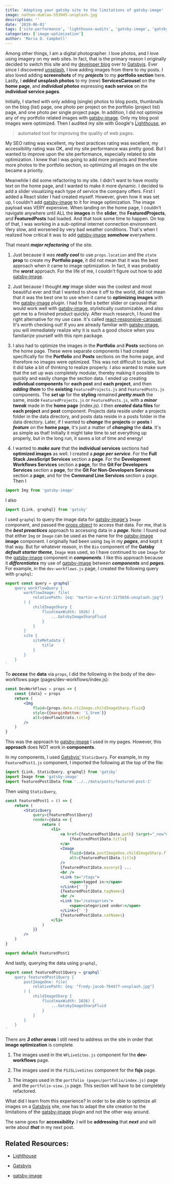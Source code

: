 ```yaml
---
title: 'Adapting your gatsby site to the limitations of gatsby-image'
image: nathan-dumlao-553945-unsplash.jpg
description: ''
date: '2019-06-01'
tags: ['site-performance', 'lighthouse-audits', 'gatsby-image', 'gatsbyjs']
categories: ['image-optimization']
author: 'Maria D. Campbell'
---
```


Among other things, I am a digital photographer. I love photos, and I love using
imagery on my web sites. In fact, that is the primary reason I originally
decided to switch this site and my
[developer blog](https://www.mariadcampbell.com/) over to
[Gatsbyjs](https://www.gatsbyjs.org/). Ever since I discovered
[unsplash](https://unsplash.com/), I love adding images from there to my posts.
I also loved adding **screenshots** of my **_projects_** to my **portfolio
section** here. Lastly, I **_added_** **unsplash photos** to my (new)
**ServicesCarousel** on the **home page**, and **_individual photos_**
expressing **each service** on the **_individual_** **service pages**.

Initially, I started with only adding (single) photos to blog posts, thumbnails
on the blog (list) page, one photo per project on the portfolio (project list)
page, and one photo per single project page. In addition, I did not optimize any
of my portfolio related images with
[gatsby-image](https://www.gatsbyjs.org/packages/gatsby-image/). Only my blog
post images were optimized. Then I audited my site with Google's
[Lighthouse](https://developers.google.com/web/tools/lighthouse/), an

> automated tool for improving the quality of web pages.

My SEO rating was excellent, my best practices rating was excellent, my
accessibility rating was OK, and my site performance was pretty good. But I
wanted to improve upon the site performance, especially related to site
optimization. I knew that I was going to add more projects and therefore more
photos to the portfolio section, so optimizing all images on the site became a
priority.

Meanwhile I did some refactoring to my site. I didn't want to have mostly text
on the home page, and I wanted to make it more dynamic. I decided to add a
slider visualizing each type of service the company offers. First I added a
React slider I had created myself. However, given how it was set up, I couldn't
add [gatsby-image](https://www.gatsbyjs.org/packages/gatsby-image/) to it for
image optimization. The image payload was VERY expensive. When landing on the
home page, I couldn't navigate anywhere until ALL the **images** in the
**slider**, the **FeaturedProjects**, and **FeaturedPosts** had loaded. And that
took some time to happen. On top of that, I was working in a sub-optimal
internet connection environment. Very slow, and worsened by very bad weather
conditions. That's when I realized how critical it was to add
[gatsby-image](https://www.gatsbyjs.org/packages/gatsby-image/) **_somehow_**
everywhere.

That meant **_major refactoring_** of the site.

1. Just because it was **_really cool_** to use `props.location` and the `state`
   **prop** to create my **Portfolio page**, it did not mean that it was the
   best approach when it came to image optimization. In fact, it was probably
   the **_worst_** approach. For the life of me, I couldn't figure out how to
   add [gatsby-image](https://www.gatsbyjs.org/packages/gatsby-image/).

2. Just because I thought **_my_** image slider was the coolest and most
   beautiful ever and that I wanted to show it off to the world, did not mean
   that it was the best one to use when it came to **optimizing images** with
   the [gatsby-image](https://www.gatsbyjs.org/packages/gatsby-image/) plugin. I
   had to find a better slider or carousel that would work well with
   [gatsby-image](https://www.gatsbyjs.org/packages/gatsby-image/),
   stylistically customizable, and also get me to a finished product quickly.
   After much research, I found the right alternative for my use case. It's
   called
   [react-responsive-carousel](https://www.npmjs.com/package/react-responsive-carousel).
   It's worth checking out! If you are already familiar with
   [gatsby-image](https://www.gatsbyjs.org/packages/gatsby-image/), you will
   immediately realize why it is such a good choice when you familiarize
   yourself with this npm package.

3. I also had to optimize the images in the **Portfolio** and **Posts** sections
   on the home page. These were separate components I had created specifically
   for the **Portfolio** and **Posts** sections on the home page, and therefore
   no images were optimized. This was not difficult to tackle, but it did take a
   bit of thinking to realize properly. I also wanted to make sure that the set
   up was completely modular, thereby making it possible to quickly and easily
   change the section data. I ended up creating **individual components** for
   **each post** and **each project**, and then **_adding them_** to the
   **existing** `FeaturedProjects.js` and `FeaturedPosts.js` components. The
   **_set up_** for the **styling** remained **_pretty much_** the same, inside
   `FeaturedProjects.js` or `FeaturedPosts.js`, with a **_minor tweak_** made in
   the **home page** (index.js). I then **_created_** **data files** for **each
   project** and **post** component. Projects data reside under a projects
   folder in the data directory, and posts data reside in a posts folder in the
   data directory. Later, if I wanted to **_change_** the **projects** or
   **posts** I **_feature_** on the **home page**, it's just a matter of
   **_changing_** the **data**. It's as simple as that! Initially it might take
   time to set everything up properly, but in the long run, it saves a lot of
   time and energy!

4. I wanted to **_make sure_** that the **individual services** sections had
   **optimized images** as well. I created a **_page per service_**. For the
   **Full Stack JavaScript Services** section a **page**. For the **Development
   Workflows Services** section a **page**, for the **Git For Developers
   Services** section a **page**, for the **Git For Non-Developers Services**
   section a **page**, and for the **Command Line Services** section a page.
   Then I

```jsx
import Img from 'gatsby-image'
```

I also

```jsx
import {Link, graphql} from 'gatsby'
```

I used `graphql` to query the image data for
[gatsby-image's](https://www.gatsbyjs.org/packages/gatsby-image/) `Image`
component, and passed the
[props object](https://reactjs.org/docs/components-and-props.html) to access
that data. For me, that is the **_best preactices_** approach to accessing data
in a **_page_**. Note: I found out that either `Img` or `Image` can be used as
the name for the [gatsby-image](https://www.gatsbyjs.org/packages/gatsby-image/)
**image** component. I originally had been using `Img` in my **_pages_**, and
kept it that way. But for whatever reason, in the `Bio` component of the
**Gatsby** **_default starter theme_**, `Image` was used, so I have continued to
use `Image` for the
[gatsby-image](https://www.gatsbyjs.org/packages/gatsby-image/) component in
**_components_**. I like this approach because it **_differentiates_** my use of
[gatsby-image](https://www.gatsbyjs.org/packages/gatsby-image/) between
**_components_** and **_pages_**. For example, in the `dev-workflows.js` page, I
created the following query with `graphql`:

```js
export const query = graphql`
    query workflowQuery {
        workflowImage: file(
            relativePath: {eq: "martin-w-kirst-1175656-unsplash.jpg"}
        ) {
            childImageSharp {
                fluid(maxWidth: 1026) {
                    ...GatsbyImageSharpFluid
                }
            }
        }
        site {
            siteMetadata {
                title
            }
        }
    }
`
```

To **_access_** the **data** via `props`, I did the following in the body of the
dev-workflows page (pages/dev-workflows/index.js):

```jsx
const DevWorkFlows = props => {
    const {data} = props
    return (
        <Img
            fluid={props.data.cliImage.childImageSharp.fluid}
            style={{marginBottom: '1.5rem'}}
            alt={devFlowStrats.title}
        />
    )
}
```

This was the approach to
[gatsby-image](https://www.gatsbyjs.org/packages/gatsby-image/) I used in my
pages. However, this **approach** does NOT work in **components**.

In my components, I used [Gatsbyjs'](https://www.gatsbyjs.org/) `StaticQuery`.
For example, in my `FeaturedPost1.js` component, I imported the following at the
top of the file:

```jsx
import {Link, StaticQuery, graphql} from 'gatsby'
import Image from 'gatsby-image'
import featuredPost1Data from '../../data/posts/featured-post-1'
```

Then using `StaticQuery`,

```jsx
const FeaturedPost1 = () => {
    return (
        <StaticQuery
            query={featuredPost1Query}
            render={data => {
                return (
                    <li>
                        <a href={featuredPost1Data.path} target="_new">
                            {featuredPost1Data.title}
                        </a>
                        <Image
                            fluid={data.postImageOne.childImageSharp.fluid}
                            alt={featuredPost1Data.title}
                        />
                        {featuredPost1Data.excerpt} ...
                        <br />
                        <Link to="/tags">
                            <span>tagged in:</span>
                        </Link>{' '}
                        {featuredPost1Data.tagNames}
                        <br />
                        <Link to="/categories">
                            <span>categorized under:</span>
                        </Link>{' '}
                        {featuredPost1Data.catNames}
                    </li>
                )
            }}
        />
    )
}

export default FeaturedPost1
```

And lastly, querying the data using `graphql`,

```js
export const featuredPost1Query = graphql`
    query featuredPost1Query {
        postImageOne: file(
            relativePath: {eq: "fredy-jacob-764477-unsplash.jpg"}
        ) {
            childImageSharp {
                fluid(maxWidth: 1026) {
                    ...GatsbyImageSharpFluid
                }
            }
        }
    }
`
```

There are **_3 other areas_** I still need to address on the site in order that
**image optimization** is complete.

1. The images used in the `WFLiveSites.js` component for the **dev-workflows**
   page.

2. The images used in the `FSJSLiveSites` component for the **fsjs** page.

3. The images used in the `portfolio (pages/portfolio/index.js)` page and the
   `portfolio-view.js` page. This section will have to be completely refactored.

What did I learn from this experience? In order to be able to optimize all
images on a [Gatsbyjs](https://www.gatsbyjs.org/) site, one has to adapt the
site creation to the limitations of the
[gatsby-image](https://www.gatsbyjs.org/packages/gatsby-image/) plugin and not
the other way around.

The same goes for **accessibility**. I will be **addressing** that **_next_**
and will write about **_that_** in my next post.

## Related Resources:

-   [Lighthouse](https://developers.google.com/web/tools/lighthouse/)

-   [Gatsbyjs](https://www.gatsbyjs.org/)

-   [gatsby-image](https://www.gatsbyjs.org/packages/gatsby-image/)
